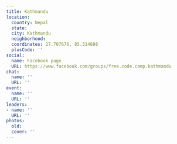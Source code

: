 ```yaml
---
title: Kathmandu
location:
  country: Nepal
  state: 
  city: Kathmandu
  neighborhood: 
  coordinates: 27.707676, 85.314888
  plusCode: ''
social:
  name: Facebook page
  URL: https://www.facebook.com/groups/free.code.camp.kathmandu
chat:
  name: ''
  URL: ''
event:
  name: ''
  URL: ''
leaders:
- name: ''
  URL: ''
photos:
  old: 
  cover: ''
---
```

